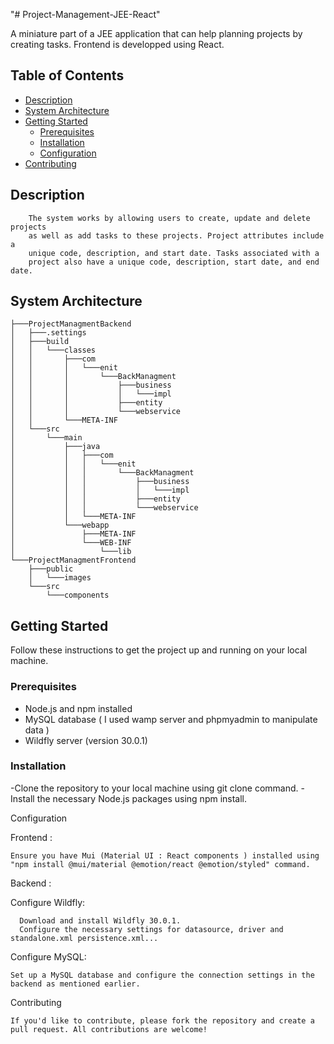 "# Project-Management-JEE-React" 

A miniature part of a JEE application that can help planning projects by creating tasks. Frontend is developped using React.

## Table of Contents

- [Description](#description)
- [System Architecture](#system-architecture)
- [Getting Started](#getting-started)
  - [Prerequisites](#prerequisites)
  - [Installation](#installation)
  - [Configuration](#configuration)
- [Contributing](#contributing)

## Description

        The system works by allowing users to create, update and delete projects
        as well as add tasks to these projects. Project attributes include a
        unique code, description, and start date. Tasks associated with a
        project also have a unique code, description, start date, and end date.
        
## System Architecture
```
├───ProjectManagmentBackend
│   ├───.settings
│   ├───build
│   │   └───classes
│   │       ├───com
│   │       │   └───enit
│   │       │       └───BackManagment
│   │       │           ├───business
│   │       │           │   └───impl
│   │       │           ├───entity
│   │       │           └───webservice
│   │       └───META-INF
│   └───src
│       └───main
│           ├───java
│           │   ├───com
│           │   │   └───enit
│           │   │       └───BackManagment
│           │   │           ├───business
│           │   │           │   └───impl
│           │   │           ├───entity
│           │   │           └───webservice
│           │   └───META-INF
│           └───webapp
│               ├───META-INF
│               └───WEB-INF
│                   └───lib
└───ProjectManagmentFrontend
    ├───public
    │   └───images
    └───src
        └───components
```
## Getting Started

Follow these instructions to get the project up and running on your local machine.

### Prerequisites

- Node.js and npm installed
- MySQL database ( I used wamp server and phpmyadmin to manipulate data )
- Wildfly server (version 30.0.1)

### Installation

-Clone the repository to your local machine using git clone command.
-Install the necessary Node.js packages using npm install.

Configuration

  Frontend : 

    Ensure you have Mui (Material UI : React components ) installed using "npm install @mui/material @emotion/react @emotion/styled" command.
  
  Backend :

   Configure Wildfly:

      Download and install Wildfly 30.0.1.
      Configure the necessary settings for datasource, driver and standalone.xml persistence.xml...
    
   Configure MySQL:
  
    Set up a MySQL database and configure the connection settings in the backend as mentioned earlier.
    
Contributing

    If you'd like to contribute, please fork the repository and create a pull request. All contributions are welcome!
